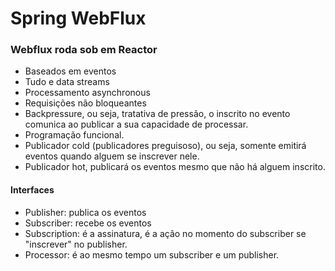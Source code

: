 # Spring WebFlux

### Webflux roda sob em Reactor
- Baseados em eventos
- Tudo e data streams
- Processamento asynchronous
- Requisições não bloqueantes
- Backpressure, ou seja, tratativa de pressão, o inscrito no evento comunica ao publicar a sua capacidade de processar.
- Programação funcional.
- Publicador cold (publicadores preguisoso), ou seja, somente emitirá eventos quando alguem se inscrever nele.
- Publicador hot, publicará os eventos mesmo que não há alguem inscrito.


#### Interfaces
- Publisher: publica os eventos
- Subscriber: recebe os eventos
- Subscription: é a assinatura, é a ação no momento do subscriber se "inscrever" no publisher.
- Processor: é ao mesmo tempo um subscriber e um publisher.
